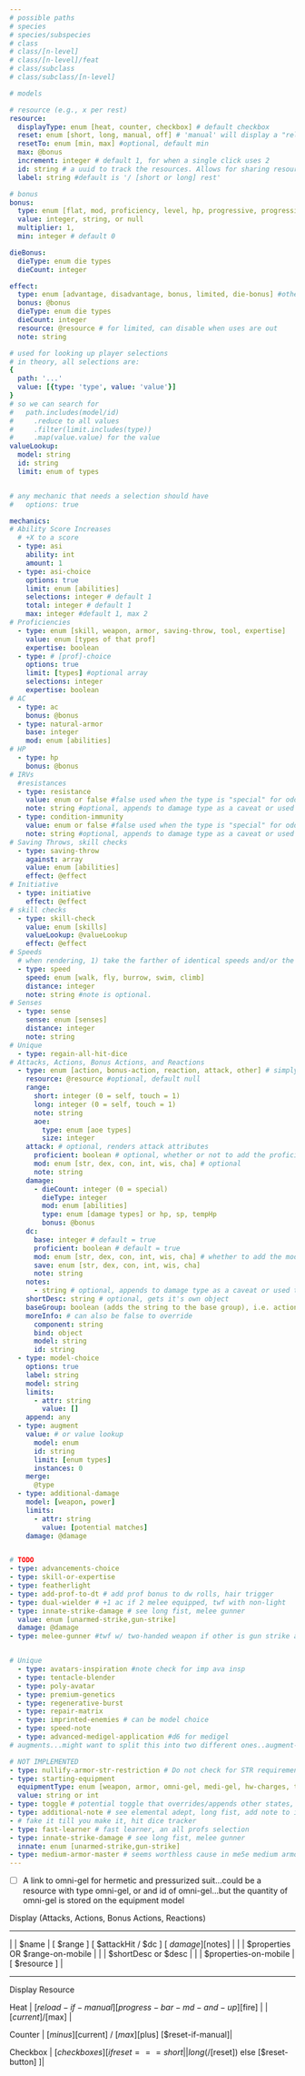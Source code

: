 ```yaml
---
# possible paths
# species
# species/subspecies
# class
# class/[n-level]
# class/[n-level]/feat
# class/subclass
# class/subclass/[n-level]

# models

# resource (e.g., x per rest)
resource:
  displayType: enum [heat, counter, checkbox] # default checkbox
  reset: enum [short, long, manual, off] # 'manual' will display a "reload" button, default long, "off" will have no toggles
  resetTo: enum [min, max] #optional, default min
  max: @bonus
  increment: integer # default 1, for when a single click uses 2
  id: string # a uuid to track the resources. Allows for sharing resources
  label: string #default is '/ [short or long] rest'

# bonus
bonus:
  type: enum [flat, mod, proficiency, level, hp, progressive, progressionColumn]
  value: integer, string, or null
  multiplier: 1,
  min: integer # default 0

dieBonus:
  dieType: enum die types
  dieCount: integer

effect:
  type: enum [advantage, disadvantage, bonus, limited, die-bonus] #other is generic effect, usually just a note, parsed individually by the component that consumes it
  bonus: @bonus
  dieType: enum die types
  dieCount: integer
  resource: @resource # for limited, can disable when uses are out
  note: string

# used for looking up player selections
# in theory, all selections are:
{
  path: '...'
  value: [{type: 'type', value: 'value'}]
}
# so we can search for
#   path.includes(model/id)
#     .reduce to all values
#     .filter(limit.includes(type))
#     .map(value.value) for the value
valueLookup:
  model: string
  id: string
  limit: enum of types


# any mechanic that needs a selection should have
#   options: true

mechanics:
# Ability Score Increases
  # +X to a score
  - type: asi
    ability: int
    amount: 1
  - type: asi-choice
    options: true
    limit: enum [abilities]
    selections: integer # default 1
    total: integer # default 1
    max: integer #default 1, max 2
# Proficiencies
  - type: enum [skill, weapon, armor, saving-throw, tool, expertise]
    value: enum [types of that prof]
    expertise: boolean
  - type: # [prof]-choice
    options: true
    limit: [types] #optional array
    selections: integer
    expertise: boolean
# AC
  - type: ac
    bonus: @bonus
  - type: natural-armor
    base: integer
    mod: enum [abilities]
# HP
  - type: hp
    bonus: @bonus
# IRVs
  #resistances
  - type: resistance
    value: enum or false #false used when the type is "special" for oddballs like "falling damage"
    note: string #optional, appends to damage type as a caveat or used to display text for special damage types
  - type: condition-immunity
    value: enum or false #false used when the type is "special" for oddballs like "falling damage"
    note: string #optional, appends to damage type as a caveat or used to display text for special damage types
# Saving Throws, skill checks
  - type: saving-throw
    against: array
    value: enum [abilities]
    effect: @effect
# Initiative
  - type: initiative
    effect: @effect
# skill checks
  - type: skill-check
    value: enum [skills]
    valueLookup: @valueLookup
    effect: @effect
# Speeds
  # when rendering, 1) take the farther of identical speeds and/or the one without a note
  - type: speed
    speed: enum [walk, fly, burrow, swim, climb]
    distance: integer
    note: string #note is optional.
# Senses
  - type: sense
    sense: enum [senses]
    distance: integer
    note: string
# Unique
  - type: regain-all-hit-dice
# Attacks, Actions, Bonus Actions, and Reactions
  - type: enum [action, bonus-action, reaction, attack, other] # simply indicates where to render on the character sheet
    resource: @resource #optional, default null
    range:
      short: integer (0 = self, touch = 1)
      long: integer (0 = self, touch = 1)
      note: string
      aoe:
        type: enum [aoe types]
        size: integer
    attack: # optional, renders attack attributes
      proficient: boolean # optional, whether or not to add the proficiency bonus to attack, damage, etc
      mod: enum [str, dex, con, int, wis, cha] # optional
      note: string
    damage:
      - dieCount: integer (0 = special)
        dieType: integer
        mod: enum [abilities]
        type: enum [damage types] or hp, sp, tempHp
        bonus: @bonus
    dc:
      base: integer # default = true
      proficient: boolean # default = true
      mod: enum [str, dex, con, int, wis, cha] # whether to add the mod to the dc
      save: enum [str, dex, con, int, wis, cha]
      note: string
    notes:
      - string # optional, appends to damage type as a caveat or used to display text for special damage types
    shortDesc: string # optional, gets it's own object
    baseGroup: boolean (adds the string to the base group), i.e. actions > use an object, dash, etc
    moreInfo: # can also be false to override
      component: string
      bind: object
      model: string
      id: string
  - type: model-choice
    options: true
    label: string
    model: string
    limits:
      - attr: string
        value: []
    append: any
  - type: augment
    value: # or value lookup
      model: enum
      id: string
      limit: [enum types]
      instances: 0
    merge:
      @type
  - type: additional-damage
    model: [weapon, power]
    limits:
      - attr: string
        value: [potential matches]
    damage: @damage


# TODO
- type: advancements-choice
- type: skill-or-expertise
- type: featherlight
- type: add-prof-to-dt # add prof bonus to dw rolls, hair trigger
- type: dual-wielder # +1 ac if 2 melee equipped, twf with non-light
- type: innate-strike-damage # see long fist, melee gunner
  value: enum [unarmed-strike,gun-strike]
  damage: @damage
- type: melee-gunner #twf w/ two-handed weapon if other is gun strike and other is omni-tool?


# Unique
  - type: avatars-inspiration #note check for imp ava insp
  - type: tentacle-blender
  - type: poly-avatar
  - type: premium-genetics
  - type: regenerative-burst
  - type: repair-matrix
  - type: imprinted-enemies # can be model choice
  - type: speed-note
  - type: advanced-medigel-application #d6 for medigel
# augments...might want to split this into two different ones..augment-model and augment(general)

# NOT IMPLEMENTED
- type: nullify-armor-str-restriction # Do not check for STR requirements of armor (to reduce speed by 10)
- type: starting-equipment
  equipmentType: enum [weapon, armor, omni-gel, medi-gel, hw-charges, tool]
  value: string or int
- type: toggle # potential toggle that overrides/appends other states, i.e. hunter mode + 2 speed, disadvantage on addition saves
- type: additional-note # see elemental adept, long fist, add note to indicate bypass resistance
- # fake it till you make it, hit dice tracker
- type: fast-learner # fast learner, an all profs selection
- type: innate-strike-damage # see long fist, melee gunner
  innate: enum [unarmed-strike,gun-strike]
- type: medium-armor-master # seems worthless cause in me5e medium armor
---
```


- [ ] A link to omni-gel for hermetic and pressurized suit...could be a resource with type omni-gel,
  or and id of omni-gel...but the quantity of omni-gel is stored on the equipment model

Display (Attacks, Actions, Bonus Actions, Reactions)
______________________________________________________________________________________
| | $name |           [ $range ]  [ $attackHit / $dc ]         [ $damage ]  [$notes] |
| | $properties OR $range-on-mobile |
| | $shortDesc or $desc |
| | $properties-on-mobile |                                            [ $resource ] |
______________________________________________________________________________________

Display Resource

Heat
| [$reload-if-manual] [progress-bar-md-and-up] [$fire] |
|                     [$current] / [$max]              |

Counter
| [$minus] [$current] / [$max] [$plus] [$reset-if-manual]|

Checkbox
| [$checkboxes] [if reset === short || long ( / [$reset]) else [$reset-button] ]|
